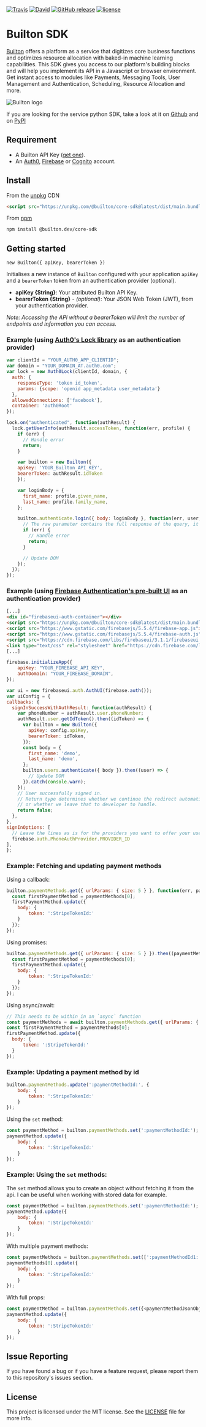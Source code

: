 [![Travis](https://img.shields.io/travis/BuiltonDev/javascript-sdk/master.svg?style=flat-square)](https://travis-ci.org/BuiltonDev/javascript-sdk.svg?branch=master)
[![David](https://img.shields.io/david/BuiltonDev/javascript-sdk.svg?style=flat-square)](https://david-dm.org/BuiltonDev/javascript-sdk)
[![GitHub release](https://img.shields.io/github/release/BuiltonDev/javascript-sdk.svg?style=flat-square)](https://github.com/BuiltonDev/javascript-sdk/releases)
[![license](https://img.shields.io/github/license/BuiltonDev/javascript-sdk.svg?style=flat-square)](LICENSE.md)

# Builton SDK

[Builton](https://www.builton.dev) offers a platform as a service that digitizes core business functions and optimizes resource allocation with baked-in machine learning capabilities. This SDK gives you access to our platform's building blocks and will help you implement its API in a Javascript or browser environment.  Get instant access to modules like Payments, Messaging Tools, User Management and Authentication, Scheduling, Resource Allocation and more.

![Builton logo](https://res.cloudinary.com/dftspnwxo/image/upload/v1554131594/Builton_logo_positiv_wc3j7x.svg)

If you are looking for the service python SDK, take a look at it on [Github](https://github.com/BuiltonDev/python-sdk) and on [PyPI](https://pypi.org/project/builton-sdk/)

## Requirement

- A Builton API Key ([get one](https://dashboard.builton.dev)).
- An [Auth0](https://auth0.com/), [Firebase](https://firebase.google.com/docs/auth/) or [Cognito](https://aws.amazon.com/cognito/) account.

## Install

From the [unpkg](https://unpkg.com/) CDN

```html
<script src="https://unpkg.com/@builton/core-sdk@latest/dist/main.bundle.js"></script>
```

From [npm](https://npmjs.org)

```sh
npm install @builton.dev/core-sdk
```


## Getting started

`new Builton({ apiKey, bearerToken })`

Initialises a new instance of `Builton` configured with your application `apiKey` and a `bearerToken` token from an authentication provider (optional).

- **apiKey {String}**: Your attributed Builton API Key.
- **bearerToken {String}** - *(optional)*: Your JSON Web Token (JWT), from your authentication provider.

*Note: Accessing the API without a bearerToken will limit the number of endpoints and information you can access.*

### Example (using [Auth0's Lock library](https://github.com/auth0/lock) as an authentication provider)

```js
var clientId = "YOUR_AUTH0_APP_CLIENTID";
var domain = "YOUR_DOMAIN_AT.auth0.com";
var lock = new Auth0Lock(clientId, domain, {
  auth: {
    responseType: 'token id_token',
    params: {scope: 'openid app_metadata user_metadata'}
  },
  allowedConnections: ['facebook'],
  container: 'auth0Root'
});

lock.on("authenticated", function(authResult) {
  lock.getUserInfo(authResult.accessToken, function(err, profile) {
    if (err) {
      // Handle error
      return;
    }

    var builton = new Builton({
	apiKey: 'YOUR_Builton_API_KEY',
	bearerToken: authResult.idToken
    });

    var loginBody = {
      first_name: profile.given_name,
      last_name: profile.family_name,
    };

    builton.authenticate.login({ body: loginBody }, function(err, user, raw) {
      // The raw parameter contains the full response of the query, it's optional but can be useful to access the response's headers.
	  if (err) {
		// Handle error
		return;
	  }

      // Update DOM
    });
  });
});
```

### Example (using [Firebase Authentication's pre-built UI](https://firebase.google.com/docs/auth/web/firebaseui) as an authentication provider)

```html
[...]
<div id="firebaseui-auth-container"></div>
<script src="https://unpkg.com/@builton/core-sdk@latest/dist/main.bundle.js"></script>
<script src="https://www.gstatic.com/firebasejs/5.5.4/firebase-app.js"></script>
<script src="https://www.gstatic.com/firebasejs/5.5.4/firebase-auth.js"></script>
<script src="https://cdn.firebase.com/libs/firebaseui/3.1.1/firebaseui.js"></script>
<link type="text/css" rel="stylesheet" href="https://cdn.firebase.com/libs/firebaseui/3.1.1/firebaseui.css" />
[...]
```

```js
firebase.initializeApp({
	apiKey: "YOUR_FIREBASE_API_KEY",
	authDomain: "YOUR_FIREBASE_DOMAIN",
});

var ui = new firebaseui.auth.AuthUI(firebase.auth());
var uiConfig = {
callbacks: {
  signInSuccessWithAuthResult: function(authResult) {
	var phoneNumber = authResult.user.phoneNumber;
	authResult.user.getIdToken().then((idToken) => {
	  var builton = new Builton({
		apiKey: config.apiKey,
		bearerToken: idToken,
	  });
	  const body = {
		first_name: 'demo',
		last_name: 'demo',
	  };
	  builton.users.authenticate({ body }).then((user) => {
		// Update DOM
	  }).catch(console.warn);
	});
	// User successfully signed in.
	// Return type determines whether we continue the redirect automatically
	// or whether we leave that to developer to handle.
	return false;
  },
},
signInOptions: [
  // Leave the lines as is for the providers you want to offer your users.
  firebase.auth.PhoneAuthProvider.PROVIDER_ID
],
};
```

### Example: Fetching and updating payment methods

Using a callback:
```js
builton.paymentMethods.get({ urlParams: { size: 5 } }, function(err, paymentMethods) {
  const firstPaymentMethod = paymentMethods[0];
  firstPaymentMethod.update({
    body: {
        token: ':StripeTokenId:'
    }
  });
});
```

Using promises:
```js
builton.paymentMethods.get({ urlParams: { size: 5 } }).then((paymentMethods) => {
  const firstPaymentMethod = paymentMethods[0];
  firstPaymentMethod.update({
    body: {
        token: ':StripeTokenId:'
    }
  });
});
```

Using async/await:
```js
// This needs to be within in an `async` function
const paymentMethods = await builton.paymentMethods.get({ urlParams: { size: 5 } });
const firstPaymentMethod = paymentMethods[0];
firstPaymentMethod.update({
  body: {
      token: ':StripeTokenId:'
  }
});
```

### Example: Updating a payment method by id

```js
builton.paymentMethods.update(':paymentMethodId:', {
    body: {
        token: ':StripeTokenId:'
    }
});
```

Using the `set` method:

```js
const paymentMethod = builton.paymentMethods.set(':paymentMethodId:');
paymentMethod.update({
    body: {
        token: ':StripeTokenId:'
    }
});
```

### Example: Using the `set` methods:

The `set` method allows you to create an object without fetching it from the api. I can be useful when working with stored data for example.

```js
const paymentMethod = builton.paymentMethods.set(':paymentMethodId:');
paymentMethod.update({
    body: {
        token: ':StripeTokenId:'
    }
});
```

With multiple payment methods:
```js
const paymentMethods = builton.paymentMethods.set([':paymentMethodId1:', ':paymentMethodId2:']);
paymentMethods[0].update({
    body: {
        token: ':StripeTokenId:'
    }
});
```

With full props:
```js
const paymentMethod = builton.paymentMethods.set({<paymentMethodJsonObject>});
paymentMethod.update({
    body: {
        token: ':StripeTokenId:'
    }
});
```


## Issue Reporting

If you have found a bug or if you have a feature request, please report them to this repository's issues section.

## License

This project is licensed under the MIT license. See the [LICENSE](LICENSE.md) file for more info.
